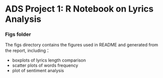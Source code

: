 # ADS Project 1:  R Notebook on Lyrics Analysis

### Figs folder

The figs directory contains the figures used in README and generated from the report, including：

- boxplots of lyrics length comparison
- scatter plots of words frequency
- plot of sentiment analysis 
